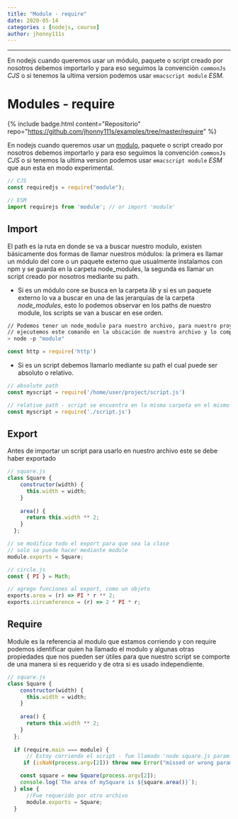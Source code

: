 ```yaml
---
title: "Module - require"
date: 2020-05-14
categories : [nodejs, course]
author: jhonny111s
---
```


--------------
En nodejs cuando queremos usar un módulo, paquete o script creado por nosotros debemos importarlo y para eso seguimos la convención `commonJs` *CJS* o si tenemos la ultima version podemos usar `emacscript module` *ESM*.

# Modules - require

{% include badge.html content="Repositorio" repo="https://github.com/jhonny111s/examples/tree/master/require" %}


En nodejs cuando queremos usar un [modulo](https://nodejs.org/api/modules.html), paquete o script creado por nosotros debemos importarlo y para eso seguimos la convención `commonJs` *CJS* o si tenemos la ultima version podemos usar `emacscript module` *ESM* que aun esta en modo experimental.

~~~javascript
// CJS
const requiredjs = require("module");

// ESM
import requirejs from 'module'; // or import 'module'
~~~

## Import

El path es la ruta en donde se va a buscar nuestro modulo, existen básicamente dos formas de llamar nuestros módulos: la primera es llamar un módulo del core o un paquete externo que usualmente instalamos con npm y se guarda en la carpeta node_modules, la segunda es llamar un script creado por nosotros mediante su path.

- Si es un módulo core se busca en la carpeta *lib*  y si es un paquete externo lo va a buscar en una de las jerarquías de la carpeta *node_modules*, esto lo podemos observar en los paths de nuestro module, los scripts se van a buscar en ese orden.

~~~bash
// Podemos tener un node_module para nuestro archivo, para nuestro proyecto, para nuestro usuario en el sistema o uno global.
// ejecutemos este comando en la ubicación de nuestro archivo y lo comparamos llamandolo fuera de nuestro proyecto.
> node -p "module"
~~~

~~~javascript
const http = require('http') 
~~~

- Si es un script debemos llamarlo mediante su path el cual puede ser absoluto o relativo.

~~~javascript
// absolute path
const myscript = require('/home/user/project/script.js')

// relative path - script se encuentra en la misma carpeta en el mismo nivel
const myscript = require('./script.js') 
~~~


## Export

Antes de importar un script para usarlo en nuestro archivo este se debe haber exportado

~~~javascript
// square.js
class Square {
    constructor(width) {
      this.width = width;
    }
  
    area() {
      return this.width ** 2;
    }
  };

// se modifica todo el export para que sea la clase
// solo se puede hacer mediante module
module.exports = Square;
~~~
  
~~~javascript
// circle.js
const { PI } = Math;

// agrego funciones al export, como un objeto
exports.area = (r) => PI * r ** 2;
exports.circumference = (r) => 2 * PI * r;
~~~

## Require

Module es la referencia al modulo que estamos corriendo y con require podemos identificar quien ha llamado el modulo y algunas otras propiedades que nos pueden ser útiles para que nuestro script se comporte de una manera si es requerido y de otra si es usado independiente.

~~~javascript
// square.js
class Square {
    constructor(width) {
      this.width = width;
    }
  
    area() {
      return this.width ** 2;
    }
  };
 
  if (require.main === module) {
      // Estoy corriendo el script - fue llamado 'node square.js param'
     if (isNaN(process.argv[2])) throw new Error("missed or wrong parameter")

    const square = new Square(process.argv[2]);
    console.log(`The area of mySquare is ${square.area()}`);
  } else {
      //Fue requerido por otro archivo
      module.exports = Square;
  }
  ~~~
  


